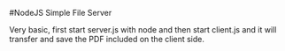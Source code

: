 #NodeJS Simple File Server

Very basic, first start server.js with node and then start client.js and it will transfer and save the PDF included on the client side.

#